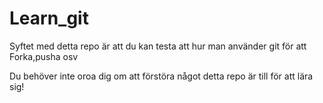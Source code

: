 # Learn_git
Syftet med detta repo är att du kan testa att hur man använder git för att Forka,pusha osv

Du behöver inte oroa dig om att förstöra något detta repo är till för att lära sig!
